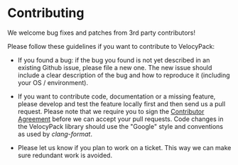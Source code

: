 Contributing
============

We welcome bug fixes and patches from 3rd party contributors! 

Please follow these guidelines if you want to contribute to VelocyPack:

* If you found a bug: if the bug you found is not yet described in an existing
  Github issue, please file a new one. The new issue should include a clear
  description of the bug and how to reproduce it (including your OS / environment).

* If you want to contribute code, documentation or a missing feature, please 
  develop and test the feature locally first and then send us a pull request.
  Please note that we require you to sign the [Contributor Agreement](https://www.arangodb.com/documents/cla.pdf)
  before we can accept your pull requests.
  Code changes in the VelocyPack library should use the "Google" style and
  conventions as used by *clang-format*. 

* Please let us know if you plan to work on a ticket. This way we can make sure
  redundant work is avoided.
